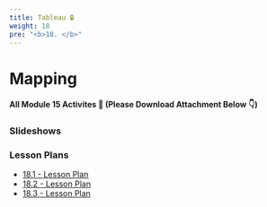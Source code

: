 ```yaml
---
title: Tableau 🔒 
weight: 18
pre: "<b>18. </b>"
---
```


# Mapping

#### All Module 15 Activites  📂 (Please Download Attachment Below 👇) 

### Slideshows


### Lesson Plans

* [18.1 - Lesson Plan](./activities/day-01)
* [18.2 - Lesson Plan](./activities/day-02)
* [18.3 - Lesson Plan](./activities/day-03)